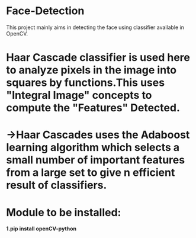 # Face-Detection

This project mainly aims in detecting the face using classifier available in OpenCV.

# Haar Cascade classifier is used here to analyze pixels in the image into squares by functions.This uses "Integral Image" concepts to compute the "Features" Detected.

# ->Haar Cascades uses the Adaboost learning algorithm which selects a small number of important features from a large set to give n efficient result of classifiers.


# Module to be installed:
<b>1.pip install openCV-python</b>
